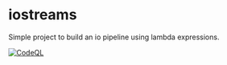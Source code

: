 # iostreams

Simple project to build an io pipeline using lambda expressions.

[![CodeQL](https://github.com/bernhardhuber/iostreams/actions/workflows/codeql-analysis.yml/badge.svg)](https://github.com/bernhardhuber/iostreams/actions/workflows/codeql-analysis.yml)
